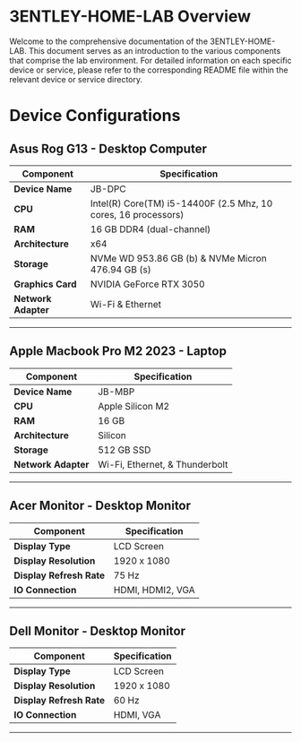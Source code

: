 # 3ENTLEY-HOME-LAB Overview

Welcome to the comprehensive documentation of the 3ENTLEY-HOME-LAB. This document serves as an introduction to the various components that comprise the lab environment. For detailed information on each specific device or service, please refer to the corresponding README file within the relevant device or service directory.


# Device Configurations

## Asus Rog G13 - Desktop Computer

| Component           | Specification                                                   | 
| ------------------- | --------------------------------------------------------------- |
| **Device Name**     | JB-DPC                                                          |
| **CPU**             | Intel(R) Core(TM) i5-14400F (2.5 Mhz, 10 cores, 16 processors)  |
| **RAM**             | 16 GB DDR4 (dual-channel)                                       |
| **Architecture**    | x64                                                             | 
| **Storage**         | NVMe WD 953.86 GB (b) & NVMe Micron 476.94 GB (s)               | 
| **Graphics Card**   | NVIDIA GeForce RTX 3050                                         |
| **Network Adapter** | Wi-Fi & Ethernet                                                |

---

## Apple Macbook Pro M2 2023 - Laptop

| Component           | Specification                                                   | 
| ------------------- | --------------------------------------------------------------- |
| **Device Name**     | JB-MBP                                                          | 
| **CPU**             | Apple Silicon M2                                                |
| **RAM**             | 16 GB                                                           |
| **Architecture**    | Silicon                                                         | 
| **Storage**         | 512 GB SSD                                                      | 
| **Network Adapter** | Wi-Fi, Ethernet, & Thunderbolt                                  |

---

## Acer Monitor - Desktop Monitor
| Component                     | Specification                                                     | 
| ----------------------------- | ----------------------------------------------------------------- | 
| **Display Type**              | LCD Screen                                                        |
| **Display Resolution**        | 1920 x 1080                                                       |
| **Display Refresh Rate**      | 75 Hz                                                             |
| **IO Connection**             | HDMI, HDMI2, VGA                                                  | 

---

## Dell Monitor - Desktop Monitor
| Component                     | Specification                                                     | 
| ----------------------------- | ----------------------------------------------------------------- | 
| **Display Type**              | LCD Screen                                                        |
| **Display Resolution**        | 1920 x 1080                                                       |
| **Display Refresh Rate**      | 60 Hz                                                             |
| **IO Connection**             | HDMI, VGA                                                         | 

---

